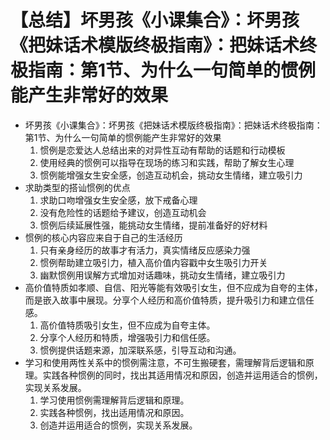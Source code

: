 # 【总结】坏男孩《小课集合》：坏男孩《把妹话术模版终极指南》：把妹话术终极指南：第1节、为什么一句简单的惯例能产生非常好的效果

-   坏男孩《小课集合》：坏男孩《把妹话术模版终极指南》：把妹话术终极指南：第1节、为什么一句简单的惯例能产生非常好的效果
    1.  惯例是恋爱达人总结出来的对异性互动有帮助的话题和行动模板
    2.  使用经典的惯例可以指导在现场的练习和实践，帮助了解女生心理
    3.  惯例能增强女生安全感，创造互动机会，挑动女生情绪，建立吸引力
-   求助类型的搭讪惯例的优点
    1.  求助口吻增强女生安全感，放下戒备心理
    2.  没有危险性的话题给予建议，创造互动机会
    3.  惯例后续延展性强，能挑动女生情绪，提前准备好的好材料
-   惯例的核心内容应来自于自己的生活经历
    1.  只有亲身经历的故事才有活力，真实情绪反应感染力强
    2.  惯例帮助建立吸引力，植入高价值内容戳中女生吸引力开关
    3.  幽默惯例用误解方式增加对话趣味，挑动女生情绪，建立吸引力
-   高价值特质如孝顺、自信、阳光等能有效吸引女生，但不应成为自夸的主体，而是嵌入故事中展现。分享个人经历和高价值特质，提升吸引力和建立信任感。
    1.  高价值特质吸引女生，但不应成为自夸主体。
    2.  分享个人经历和特质，增强吸引力和信任感。
    3.  惯例提供话题来源，加深联系感，引导互动和沟通。
-   学习和使用两性关系中的惯例需注意，不可生搬硬套，需理解背后逻辑和原理。实践各种惯例的同时，找出其适用情况和原因，创造并运用适合的惯例，实现关系发展。
    1.  学习使用惯例需理解背后逻辑和原理。
    2.  实践各种惯例，找出适用情况和原因。
    3.  创造并运用适合的惯例，实现关系发展。